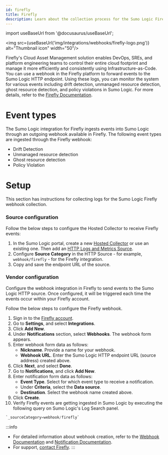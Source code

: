 ```yaml
---
id: firefly
title: Firefly
description: Learn about the collection process for the Sumo Logic Firefly integration.
---
```

import useBaseUrl from '@docusaurus/useBaseUrl';

<img src={useBaseUrl('img/integrations/webhooks/firefly-logo.png')} alt="Thumbnail icon" width="50"/>

Firefly's Cloud Asset Management solution enables DevOps, SREs, and platform engineering teams to control their entire cloud footprint and manage it more efficiently and consistently using Infrastructure-as-Code. You can use a webhook in the Firefly platform to forward events to the Sumo Logic HTTP endpoint. Using these logs, you can monitor the system for various events including drift detection, unmanaged resource detection, ghost resource detection, and policy violations in Sumo Logic. For more details, refer to the [Firefly Documentation](https://firefly-5.gitbook.io/firefly-documentation-portal/).

# Event types

The Sumo Logic integration for Firefly ingests events into Sumo Logic through an outgoing webhook available in Firefly. The following event types are ingested through the Firefly webhook:
- Drift Detection
- Unmanaged resource detection
- Ghost resource detection
- Policy Violation

# Setup

This section has instructions for collecting logs for the Sumo Logic Firefly webhook collection.

### Source configuration

Follow the below steps to configure the Hosted Collector to receive Firefly events:

1. In the Sumo Logic portal, create a new [Hosted Collector](/docs/send-data/hosted-collectors/configure-hosted-collector/) or use an existing one. Then add an [HTTP Logs and Metrics Source](/docs/send-data/hosted-collectors/http-source/logs-metrics/#configure-an-httplogs-and-metrics-source).
2. Configure **Source Category** in the HTTP Source - for example, `webhook/firefly` - for the Firefly integration.
3. Copy and save the endpoint URL of the source.

### Vendor configuration

Configure the webhook integration in Firefly to send events to the Sumo Logic HTTP source. Once configured, it will be triggered each time the events occur within your Firefly account.

Follow the below steps to configure the Firefly webhook.

1. Sign in to the [Firefly account](https://www.firefly.ai/).
2. Go to **Settings**, and select **Integrations**.
3. Click **Add New**.
4. Under **Notifications** section, select **Webhooks**. The webhook form appears.
5. Enter webhook form data as follows:
    - **Nickname**. Provide a name for your webhook.
    - **Webhook URL**. Enter the Sumo Logic HTTP endpoint URL (source address) created above.
6. Click **Next**, and select **Done**.
7. Go to **Notifications**, and click **Add New**.
8. Enter notification form data as follows:
    - **Event Type**. Select for which event type to receive a notification.
    - Under **Criteria**, select the **Data source**.
    - **Destination**. Select the webhook name created above.
9. Click **Create**.    
10. Verify Firefly events are getting ingested in Sumo Logic by executing the following query on Sumo Logic's Log Search panel.
```sql
`_sourceCategory=webhook/firefly`
```

:::info
- For detailed information about webhook creation, refer to the [Webhook Documentation](https://firefly-5.gitbook.io/firefly-documentation-portal/user-guides/integrations/integrate-your-providers-and-tools/send-firefly-notifications-to-your-messaging-tools/send-firefly-notifications-to-webhooks) and [Notification Documentation](https://firefly-5.gitbook.io/firefly-documentation-portal/user-guides/how-to-guides/manage-notifications).
- For support, [contact Firefly](https://firefly-5.gitbook.io/firefly-documentation-portal/contacting-firefly-support).
:::
